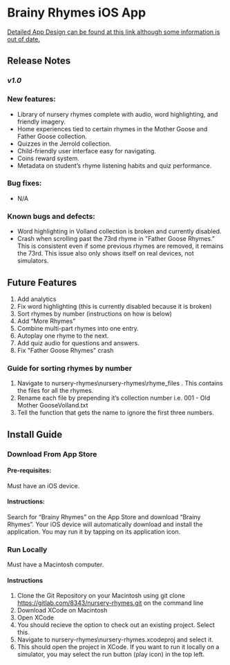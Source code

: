 # Brainy Rhymes iOS App

[Detailed App Design can be found at this link although some information is out of date.](https://docs.google.com/document/d/1xRam5eJiMkiYQgREFOsiDq2i2PLyu6ab0oSNIe0MQBE/edit#heading=h.5izxyaemfqe)

## Release Notes
### *v1.0*
### New features:
* Library of nursery rhymes complete with audio, word highlighting, and friendly imagery.
* Home experiences tied to certain rhymes in the Mother Goose and Father Goose collection.
* Quizzes in the Jerrold collection.
* Child-friendly user interface easy for navigating.
* Coins reward system.
* Metadata on student’s rhyme listening habits and quiz performance.
### Bug fixes:
* N/A
### Known bugs and defects:
* Word highlighting in Volland collection is broken and currently disabled.
* Crash when scrolling past the 73rd rhyme in "Father Goose Rhymes." This is consistent even if some previous rhymes are removed, it remains the 73rd. This issue also only shows itself on real devices, not simulators.

## Future Features
1.	Add analytics
2.	Fix word highlighting (this is currently disabled because it is broken)
3.	Sort rhymes by number (instructions on how is below)
4.	Add “More Rhymes”
5.	Combine multi-part rhymes into one entry.
6.	Autoplay one rhyme to the next.
7.	Add quiz audio for questions and answers.
8.	Fix "Father Goose Rhymes" crash
### Guide for sorting rhymes by number
1.	Navigate to nursery-rhymes\nursery-rhymes\rhyme_files . This contains the files for all the rhymes.
2.	Rename each file by prepending it’s collection number i.e. 001 - Old Mother GooseVolland.txt
3.	Tell the function that gets the name to ignore the first three numbers.


## Install Guide
### Download From App Store
#### Pre-requisites:
Must have an iOS device.
#### Instructions:
Search for “Brainy Rhymes” on the App Store and download “Brainy Rhymes”. Your iOS device will automatically download and install the application. You may run it by tapping on its application icon.

### Run Locally
Must have a Macintosh computer.
#### Instructions
1. Clone the Git Repository on your Macintosh using git clone https://gitlab.com/8343/nursery-rhymes.git on the command line
2. Download XCode on Macintosh
3. Open XCode
4. You should recieve the option to check out an existing project. Select this.
5. Navigate to nursery-rhymes\nursery-rhymes.xcodeproj and select it.
6. This should open the project in XCode. If you want to run it locally on a simulator, you may select the run button (play icon) in the top left.